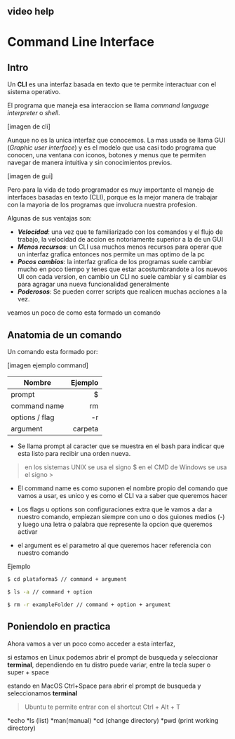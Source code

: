 ## video help


# Command Line Interface

## Intro

Un **CLI** es una interfaz basada en texto que te permite interactuar con el sistema operativo.

El programa que maneja esa interaccion se llama _command language interpreter_ o _shell_.

[imagen de cli]

Aunque no es la unica interfaz que conocemos. La mas usada se llama GUI (_Graphic user interface_) y es el modelo que usa casi todo programa que conocen, una ventana con iconos, botones y menus que te permiten navegar de manera intuitiva y sin conocimientos previos.

[imagen de gui]

Pero para la vida de todo programador es muy importante el manejo de interfaces basadas en texto (CLI), porque es la mejor manera de trabajar con la mayoria de los programas que involucra nuestra profesion.

Algunas de sus ventajas son:

  * _**Velocidad**_: una vez que te familiarizado con los comandos y el flujo de trabajo, la velocidad de accion es notoriamente superior a la de un GUI
  * _**Menos recursos**_: un CLI usa muchos menos recursos para operar que un interfaz grafica entonces nos permite un mas optimo de la pc
  * _**Pocos cambios**_: la interfaz grafica de los programas suele cambiar mucho en poco tiempo y tenes que estar acostumbrandote a los nuevos UI con cada version, en cambio un CLI no suele cambiar y si cambiar es para agragar una nueva funcionalidad generalmente
  * _**Poderosos**_: Se pueden correr scripts que realicen muchas acciones a la vez.

veamos un poco de como esta formado un comando

## Anatomia de un comando

Un comando esta formado por:

[imagen ejemplo command]

| Nombre         | Ejemplo     |
| -------------- |------------:|
| prompt         | $           |
| command name   | rm          |
| options / flag | -r          |
| argument       | carpeta     |

* Se llama prompt al caracter que se muestra en el bash para indicar que esta listo para recibir una orden nueva.

> en los sistemas UNIX se usa el signo $
> en el CMD de Windows se usa el signo >

* El command name es como suponen el nombre propio del comando que vamos a usar, es unico y es como el CLI va a saber que queremos hacer

* Los flags u options son configuraciones extra que le vamos a dar a nuestro comando, empiezan siempre con uno o dos guiones medios (-) y luego una letra o palabra que represente la opcion que queremos activar

* el argument es el parametro al que queremos hacer referencia con nuestro comando

Ejemplo 

``` bash
$ cd plataforma5 // command + argument

$ ls -a // command + option

$ rm -r exampleFolder // command + option + argument
```

## Poniendolo en practica

Ahora vamos a ver un poco como acceder a esta interfaz,

si estamos en Linux podemos abrir el prompt de busqueda y seleccionar **terminal**, dependiendo en tu distro puede variar, entre la tecla super o super + space

estando en MacOS Ctrl+Space para abrir el prompt de busqueda y seleccionamos **terminal**

> Ubuntu te permite entrar con el shortcut Ctrl + Alt + T

*echo
*ls (list)
*man(manual)
*cd (change directory)
*pwd (print working directory)
